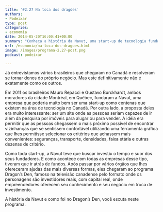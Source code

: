 ```yaml
---
title: '#2.27 Na toca dos dragões'
authors:
- Podeixar
type: post
categories:
- economia
date: 2014-05-20T16:00:41+00:00
summary: "Conheça a história da Navut, uma start-up de tecnologia fundada por brasileiros cuja série de conquistas os levou a conquistar a simpatia dos investidores do programa Dragon's Den da CBC."
url: /economia/na-toca-dos-dragoes.html
image: /images/programa-2.27-post.png
podcast: podeixar

---
```

Já entrevistamos vários brasileiros que chegaram no Canadá e resolveram se tornar donos do próprio negócio. Mas este definitivamente não é exatamente como os outros.

Em 2011 os brasileiros Mauro Repacci e Gustavo Burckhardt, ambos moradores da cidade Montréal, em Québec, fundaram a Navut, uma empresa que poderia muito bem ser uma start-up como centenas que existem na área de tecnologia no Canadá. Por outra lado, a proposta deles era muito interessante: ser um site onde as pessoas seriam capazes de ir além da pesquisa por imóveis para alugar ou para vender. A idéia era permitir que as pessoas chegassem o mais próximo possível de encontrar vizinhanças que se sentissem confortável utilizando uma ferramenta gráfica que lhes permitisse selecionar os critérios que achassem mais convenientes: seguranças, transporte, densidades, faixa etária e outras dezenas de critério.

Como toda start-up, a Navut teve que buscar investiu o tempo e suor dos seus fundadores. E como acontece com todas as empresas desse tipo, tiveram que ir atrás de fundos. Após passar por vários órgãos que lhes ofereceram ajudas das mais diversas formas, eles chegaram ao programa Dragon&#8217;s Den, famoso na televisão canadense pelo formato onde os personagens são investidores reais, com capital real, onde empreendedores oferecem seu conhecimento e seu negócio em troca de investimento.

A história da Navut e como foi no Dragon&#8217;s Den, você escuta neste programa.